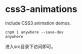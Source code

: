 # css3-animations
include CSS3 animation demos.

```
cnpm i anywhere --save-dev
anywhere
```

进入src目录下访问即可。
